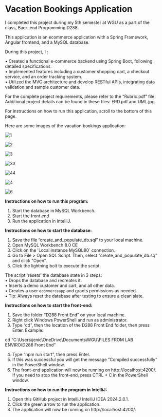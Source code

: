 # Vacation Bookings Application
I completed this project during my 5th semester at WGU as a part of the class, Back-end Programming D288.

This application is an ecommerce application with a Spring Framework, Angular frontend, and a MySQL database.

During this project, I :

•	Created a functional e-commerce backend using Spring Boot, following detailed specifications.<br>
•	Implemented features including a customer shopping cart, a checkout service, and an order tracking system.<br>
•	Utilized the MVC architecture and develop RESTful APIs, integrating data validation and sample customer data.<br>

For the complete project requirements, please refer to the “Rubric.pdf” file. Additional project details can be found in these files: ERD.pdf and UML.jpg.

For instructions on how to run this application, scroll to the bottom of this page.

Here are some images of the vacation bookings application:

![1](https://github.com/user-attachments/assets/906edd5c-0081-4c01-894b-51a85db7051c)

![2](https://github.com/user-attachments/assets/a1e9b30c-2736-405b-8811-458270c4bd3d)

![3](https://github.com/user-attachments/assets/836af858-d0d6-4c0c-805f-a0dc5435f7fb)

![33](https://github.com/user-attachments/assets/58fa3bd7-c5a4-4468-adfd-bbdd39ffb00a)

![44](https://github.com/user-attachments/assets/a1756661-a96b-4492-a960-da99695de801)

![4](https://github.com/user-attachments/assets/8717e15c-b7e2-4277-9124-b8de72d2d406)

![6](https://github.com/user-attachments/assets/dae42a01-db36-4a1c-9356-9e40614b94a5)

<strong>Instructions on how to run this program:</strong>
1.	Start the database in MySQL Workbench.
2.	Start the front end.
3.	Run the application in IntelliJ.

<strong>Instructions on how to start the database:</strong>
1.	Save the file “create_and_populate_db.sql” to your local machine.
2.	Open MySQL Workbench 8.0 CE
3.	Click on the 'Local instance MySQL80` connection.
4.	Go to File > Open SQL Script.  Then, select “create_and_populate_db.sq” and click “Open”.
5.	Click the lightning bolt to execute the script.

The script 'resets' the database state in 3 steps:<br>
•	Drops the database and recreates it.<br>
•	Inserts a demo customer and cart, and all other data.<br>
•	Creates a user `ecommerceapp` and grants permissions as needed.<br>
•	Tip: Always reset the database after testing to ensure a clean slate.<br>

<strong>Instructions on how to start the front-end:</strong>
1.	Save the folder “D288 Front End” on your local machine.
2.	Right click Windows PowerShell and run as administrator.
3.	Type “cd”, then the location of the D288 Front End folder, then press Enter.  Example: 

cd “C:\Users\jenic\OneDrive\Documents\WGU\FILES FROM LAB ENVIRO\D288 Front End”

4.	Type “npm run start”, then press Enter.
5.	If this was successful you will get the message “Compiled successfully” in the PowerShell window.
6.	The front-end application will now be running on http://localhost:4200/.
If you need to stop the front-end, press CTRL + C in the PowerShell window. 


<strong>Instructions on how to run the program in IntelliJ:</strong>
1.	Open this GitHub project in IntelliJ IntelliJ IDEA 2024.2.0.1.
2.	 Click the green arrow to run the application.
3.	The application will now be running on http://localhost:4200/.


